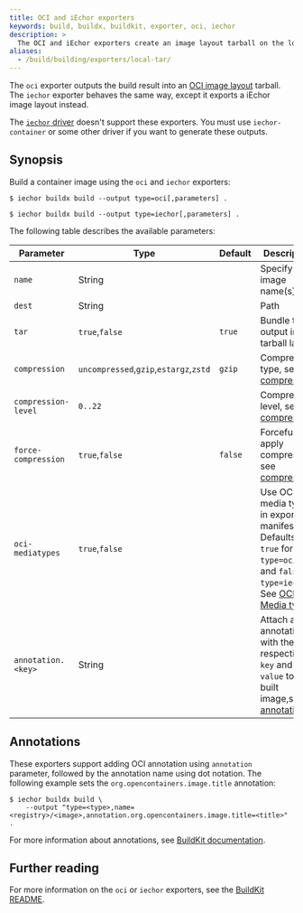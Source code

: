 ```yaml
---
title: OCI and iEchor exporters
keywords: build, buildx, buildkit, exporter, oci, iechor
description: >
  The OCI and iEchor exporters create an image layout tarball on the local filesystem
aliases:
  - /build/building/exporters/local-tar/
---
```


The `oci` exporter outputs the build result into an
[OCI image layout](https://github.com/opencontainers/image-spec/blob/main/image-layout.md)
tarball. The `iechor` exporter behaves the same way, except it exports a iEchor
image layout instead.

The [`iechor` driver](../drivers/iechor.md) doesn't support these exporters. You
must use `iechor-container` or some other driver if you want to generate these
outputs.

## Synopsis

Build a container image using the `oci` and `iechor` exporters:

```console
$ iechor buildx build --output type=oci[,parameters] .
```

```console
$ iechor buildx build --output type=iechor[,parameters] .
```

The following table describes the available parameters:

| Parameter           | Type                                   | Default | Description                                                                                                                           |
| ------------------- | -------------------------------------- | ------- | ------------------------------------------------------------------------------------------------------------------------------------- |
| `name`              | String                                 |         | Specify image name(s)                                                                                                                 |
| `dest`              | String                                 |         | Path                                                                                                                                  |
| `tar`               | `true`,`false`                         | `true`  | Bundle the output into a tarball layout                                                                                               |
| `compression`       | `uncompressed`,`gzip`,`estargz`,`zstd` | `gzip`  | Compression type, see [compression][1]                                                                                                |
| `compression-level` | `0..22`                                |         | Compression level, see [compression][1]                                                                                               |
| `force-compression` | `true`,`false`                         | `false` | Forcefully apply compression, see [compression][1]                                                                                    |
| `oci-mediatypes`    | `true`,`false`                         |         | Use OCI media types in exporter manifests. Defaults to `true` for `type=oci`, and `false` for `type=iechor`. See [OCI Media types][2] |
| `annotation.<key>`  | String                                 |         | Attach an annotation with the respective `key` and `value` to the built image,see [annotations][3]                                    |

[1]: _index.md#compression
[2]: _index.md#oci-media-types
[3]: #annotations

## Annotations

These exporters support adding OCI annotation using `annotation` parameter,
followed by the annotation name using dot notation. The following example sets
the `org.opencontainers.image.title` annotation:

```console
$ iechor buildx build \
    --output "type=<type>,name=<registry>/<image>,annotation.org.opencontainers.image.title=<title>" .
```

For more information about annotations, see
[BuildKit documentation](https://github.com/moby/buildkit/blob/master/docs/annotations.md).

## Further reading

For more information on the `oci` or `iechor` exporters, see the
[BuildKit README](https://github.com/moby/buildkit/blob/master/README.md#iechor-tarball).
